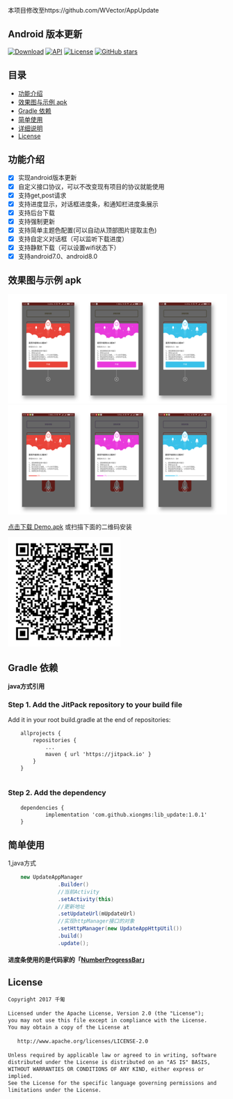 本项目修改至https://github.com/WVector/AppUpdate


## Android 版本更新

[![Download](https://jitpack.io/v/xiongms/lib_update.svg)](https://jitpack.io/#xiongms/lib_update) [![API](https://img.shields.io/badge/API-14%2B-orange.svg?style=flat)](https://android-arsenal.com/api?level=16) [![License](https://img.shields.io/badge/License-Apache%202.0-blue.svg)](https://opensource.org/licenses/Apache-2.0) [![GitHub stars](https://img.shields.io/github/stars/xiongms/lib_update.svg?style=plastic&label=Star) ](https://github.com/xiongms/lib_update)

## 目录

* [功能介绍](#功能介绍)
* [效果图与示例 apk](#效果图与示例-apk)
* [Gradle 依赖](#Gradle依赖)
* [简单使用](#简单使用)
* [详细说明](#详细说明)
* [License](#license)

## 功能介绍

- [x] 实现android版本更新
- [x] 自定义接口协议，可以不改变现有项目的协议就能使用
- [x] 支持get,post请求
- [x] 支持进度显示，对话框进度条，和通知栏进度条展示
- [x] 支持后台下载
- [x] 支持强制更新
- [x] 支持简单主题色配置(可以自动从顶部图片提取主色)
- [x] 支持自定义对话框（可以监听下载进度）
- [x] 支持静默下载（可以设置wifi状态下）
- [x] 支持android7.0、android8.0

## 效果图与示例 apk

<img src="https://raw.githubusercontent.com/xiongms/lib_update/master/image/example_01.png?raw=true" width="1000">

<img src="https://raw.githubusercontent.com/xiongms/lib_update/master/image/example_02.png?raw=true" width="1000">

	
[点击下载 Demo.apk](https://raw.githubusercontent.com/xiongms/lib_update/master/app/release/app-release.apk) 或扫描下面的二维码安装

![Demo apk文件二维](https://github.com/xiongms/lib_update/blob/master/image/apk_download.png?raw=true)



## Gradle 依赖

**java方式引用**

### Step 1. Add the JitPack repository to your build file

Add it in your root build.gradle at the end of repositories:

```
	allprojects {
		repositories {
			...
			maven { url 'https://jitpack.io' }
		}
	}
	
```
### Step 2. Add the dependency

```
	dependencies {
	        implementation 'com.github.xiongms:lib_update:1.0.1'
	}
```




## 简单使用



1,java方式

```java
	new UpdateAppManager
                .Builder()
                //当前Activity
                .setActivity(this)
                //更新地址
                .setUpdateUrl(mUpdateUrl)
                //实现httpManager接口的对象
                .setHttpManager(new UpdateAppHttpUtil())
                .build()
                .update();
```


#### 进度条使用的是代码家的「[NumberProgressBar](https://github.com/daimajia/NumberProgressBar)」


## License

   	Copyright 2017 千匍

    Licensed under the Apache License, Version 2.0 (the "License");
    you may not use this file except in compliance with the License.
    You may obtain a copy of the License at

       http://www.apache.org/licenses/LICENSE-2.0

    Unless required by applicable law or agreed to in writing, software
    distributed under the License is distributed on an "AS IS" BASIS,
    WITHOUT WARRANTIES OR CONDITIONS OF ANY KIND, either express or implied.
    See the License for the specific language governing permissions and
    limitations under the License.
